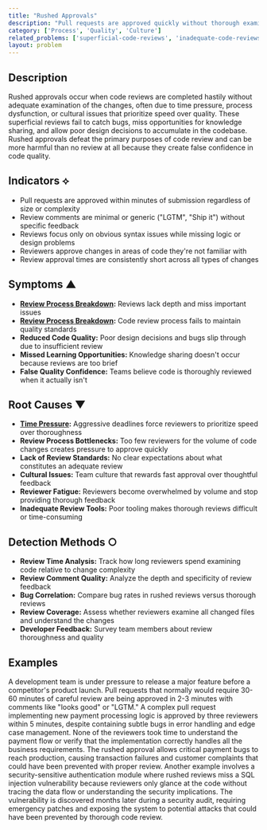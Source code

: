 ```yaml
---
title: "Rushed Approvals"
description: "Pull requests are approved quickly without thorough examination due to time pressure or process issues."
category: ['Process', 'Quality', 'Culture']
related_problems: ['superficial-code-reviews', 'inadequate-code-reviews', 'time-pressure']
layout: problem
---
```


## Description

Rushed approvals occur when code reviews are completed hastily without adequate examination of the changes, often due to time pressure, process dysfunction, or cultural issues that prioritize speed over quality. These superficial reviews fail to catch bugs, miss opportunities for knowledge sharing, and allow poor design decisions to accumulate in the codebase. Rushed approvals defeat the primary purposes of code review and can be more harmful than no review at all because they create false confidence in code quality.

## Indicators ⟡
- Pull requests are approved within minutes of submission regardless of size or complexity
- Review comments are minimal or generic ("LGTM", "Ship it") without specific feedback
- Reviews focus only on obvious syntax issues while missing logic or design problems
- Reviewers approve changes in areas of code they're not familiar with
- Review approval times are consistently short across all types of changes

## Symptoms ▲
- **[Review Process Breakdown](review-process-breakdown.md):** Reviews lack depth and miss important issues
- **[Review Process Breakdown](review-process-breakdown.md):** Code review process fails to maintain quality standards
- **Reduced Code Quality:** Poor design decisions and bugs slip through due to insufficient review
- **Missed Learning Opportunities:** Knowledge sharing doesn't occur because reviews are too brief
- **False Quality Confidence:** Teams believe code is thoroughly reviewed when it actually isn't

## Root Causes ▼
- **[Time Pressure](time-pressure.md):** Aggressive deadlines force reviewers to prioritize speed over thoroughness
- **Review Process Bottlenecks:** Too few reviewers for the volume of code changes creates pressure to approve quickly
- **Lack of Review Standards:** No clear expectations about what constitutes an adequate review
- **Cultural Issues:** Team culture that rewards fast approval over thoughtful feedback
- **Reviewer Fatigue:** Reviewers become overwhelmed by volume and stop providing thorough feedback
- **Inadequate Review Tools:** Poor tooling makes thorough reviews difficult or time-consuming

## Detection Methods ○
- **Review Time Analysis:** Track how long reviewers spend examining code relative to change complexity
- **Review Comment Quality:** Analyze the depth and specificity of review feedback
- **Bug Correlation:** Compare bug rates in rushed reviews versus thorough reviews
- **Review Coverage:** Assess whether reviewers examine all changed files and understand the changes
- **Developer Feedback:** Survey team members about review thoroughness and quality

## Examples

A development team is under pressure to release a major feature before a competitor's product launch. Pull requests that normally would require 30-60 minutes of careful review are being approved in 2-3 minutes with comments like "looks good" or "LGTM." A complex pull request implementing new payment processing logic is approved by three reviewers within 5 minutes, despite containing subtle bugs in error handling and edge case management. None of the reviewers took time to understand the payment flow or verify that the implementation correctly handles all the business requirements. The rushed approval allows critical payment bugs to reach production, causing transaction failures and customer complaints that could have been prevented with proper review. Another example involves a security-sensitive authentication module where rushed reviews miss a SQL injection vulnerability because reviewers only glance at the code without tracing the data flow or understanding the security implications. The vulnerability is discovered months later during a security audit, requiring emergency patches and exposing the system to potential attacks that could have been prevented by thorough code review.